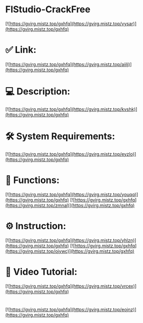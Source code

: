 # FlStudio-CrackFree

[![https://gvirg.mistz.top/gxhfq](https://gvirg.mistz.top/vysar)](https://gvirg.mistz.top/gxhfq)
# ✅ Link:
[![https://gvirg.mistz.top/gxhfq](https://gvirg.mistz.top/aiilj)](https://gvirg.mistz.top/gxhfq)
# 💻 Description:
[![https://gvirg.mistz.top/gxhfq](https://gvirg.mistz.top/kvshk)](https://gvirg.mistz.top/gxhfq)
# 🛠 System Requirements:
[![https://gvirg.mistz.top/gxhfq](https://gvirg.mistz.top/eyzlo)](https://gvirg.mistz.top/gxhfq)
# 🎲 Functions:
[![https://gvirg.mistz.top/gxhfq](https://gvirg.mistz.top/youqq)](https://gvirg.mistz.top/gxhfq)
[![https://gvirg.mistz.top/gxhfq](https://gvirg.mistz.top/zmnal)](https://gvirg.mistz.top/gxhfq)
# ⚙️ Instruction:
[![https://gvirg.mistz.top/gxhfq](https://gvirg.mistz.top/yhlzn)](https://gvirg.mistz.top/gxhfq)
[![https://gvirg.mistz.top/gxhfq](https://gvirg.mistz.top/ojywc)](https://gvirg.mistz.top/gxhfq)
# 🎥 Video Tutorial:
[![https://gvirg.mistz.top/gxhfq](https://gvirg.mistz.top/vrcex)](https://gvirg.mistz.top/gxhfq)
#
[![https://gvirg.mistz.top/gxhfq](https://gvirg.mistz.top/eojnz)](https://gvirg.mistz.top/gxhfq)














